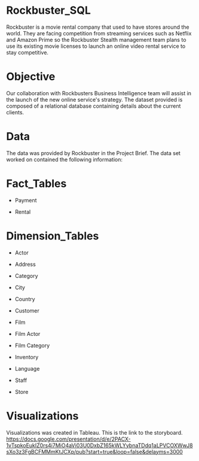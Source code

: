 # Rockbuster_SQL
Rockbuster is a movie rental company that used to have stores around the world. They are facing competition from streaming services such as Netflix and Amazon Prime so the Rockbuster Stealth management team plans to use its existing movie licenses to launch an online video rental service to stay competitive.
# Objective
Our collaboration with Rockbusters Business Intelligence team will assist in the launch of the new online service's strategy. The dataset provided is composed of a relational database containing details about the current clients.
# Data
The data was provided by Rockbuster in the Project Brief. The data set worked on contained the following information:

# Fact_Tables

+ Payment

+ Rental

# Dimension_Tables

+ Actor

+ Address

+ Category

+ City

+ Country

+ Customer

+ Film

+ Film Actor

+ Film Category

+ Inventory

+ Language

+ Staff

+ Store

# Visualizations

Visualizations was created in Tableau. This is the link to the storyboard.  https://docs.google.com/presentation/d/e/2PACX-1vTspkoEukIZ0rs4i7MiO4aVi03U0DxbZ165kWLYybnaTDdq1aLPVCOXWwJ8sXo3z3FgBCFMMmKtJCXp/pub?start=true&loop=false&delayms=3000

